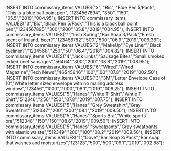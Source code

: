 INSERT INTO commissary_items VALUES("3", "Bic", "Blue Pen 5/Pack", "This is a blue ball point pen", "1234567894", "350", "150", "05.5","2019","004.95");
INSERT INTO commissary_items VALUES("3","Bic","Black Pen 5/Pack","This is a black ball point pen","1234567895","300","200","05.8","2019","004.95");
INSERT INTO commissary_items VALUES("1","Irish Spring","Bar Soap 3/Pack","Fresh scent of Ireland, beer?","123456782","500","500","06.9","2019","006.38");
INSERT INTO commissary_items VALUES("2","MakeUp","Eye Liner","Black eyeliner?","1234568","250","50","06.4","2018","004.82");
INSERT INTO commissary_items VALUES("4","Jack Links","Sausage Bites","Small smoked jerked beef sausages","56464","300","200","08.8","2019","008.95");
INSERT INTO commissary_items VALUES("6","Wired","Wired Magazine","Tech News","46545646","100","100","07.8","2019","002.50");
INSERT INTO commissary_items VALUES("3","3M","Letter Envelope Case of 10","White letter sized envelope with no mailing address window","123456","1000","1000","08.1","2019","006.25");
INSERT INTO commissary_items VALUES("5","Hanes","White T-Shirt","Whtie T-Shirt","512346","250","250","07.8","2019","007.75");
INSERT INTO commissary_items VALUES("5","Hanes","Grey Sweatshirt","Gray Sweatshirt","512347","200","300","08.1","2019","009.50");
INSERT INTO commissary_items VALUES("5","Hanes","Sports Bra","White sports bra","512348","150","150","08.6","2019","009.50");
INSERT INTO commissary_items VALUES("5","Hanes","Sweatpants","Gray sweatpants with elastic waiste","512349","200","100","08.2","2019","009.50");
INSERT INTO commissary_items VALUES("1","Dove","Bar Soap 3/Pack","Bar soap that washes and moisturizes","123123","500","500","09.1","2019","002.88");